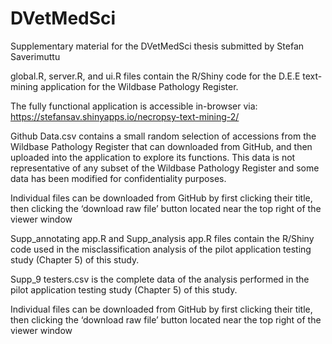 # DVetMedSci
Supplementary material for the DVetMedSci thesis submitted by Stefan Saverimuttu

global.R, server.R, and ui.R files contain the R/Shiny code for the D.E.E text-mining application for the Wildbase Pathology Register. 

The fully functional application is accessible in-browser via:  https://stefansav.shinyapps.io/necropsy-text-mining-2/ 

Github Data.csv contains a small random selection of accessions from the Wildbase Pathology Register that can downloaded from GitHub, and then uploaded into the application to explore its functions. This data is not representative of any subset of the Wildbase Pathology Register and some data has been modified for confidentiality purposes. 

Individual files can be downloaded from GitHub by first clicking their title, then clicking the ‘download raw file’ button located near the top right of the viewer window

Supp_annotating app.R and Supp_analysis app.R files contain the R/Shiny code used in the misclassification analysis of the pilot application testing study (Chapter 5) of this study. 

Supp_9 testers.csv is the complete data of the analysis performed in the pilot application testing study (Chapter 5) of this study.  

Individual files can be downloaded from GitHub by first clicking their title, then clicking the ‘download raw file’ button located near the top right of the viewer window

